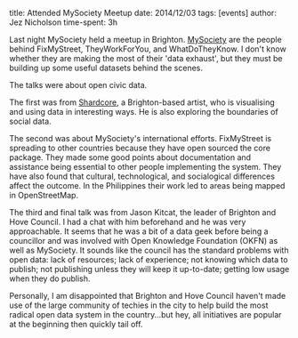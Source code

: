 title: Attended MySociety Meetup
date: 2014/12/03
tags: [events]
author: Jez Nicholson
time-spent: 3h

​Last night MySociety held a meetup in Brighton.​ [MySociety](https://www.mysociety.org/) are the people behind FixMyStreet, TheyWorkForYou, and WhatDoTheyKnow. I don't know whether they are making the most of their 'data exhaust', but they must be building up some useful datasets behind the scenes.

The talks were about open civic data.

The first was from [Shardcore](http://www.shardcore.org/), a Brighton-based artist, who is visualising and using data in interesting ways. He is also exploring the boundaries of social data.

The second was about MySociety's international efforts. FixMyStreet is spreading to other countries because they have open sourced the core package. They made some good points about documentation and assistance being essential to other people implementing the system. They have also found that cultural, technological, and socialogical differences affect the outcome. In the Philippines their work led to areas being mapped in OpenStreetMap.

The third and final talk was from Jason Kitcat, the leader of Brighton and Hove Council. I had a chat with him beforehand and he was very approachable. It seems that he was a bit of a data geek before being a councillor and was involved with Open Knowledge Foundation (OKFN) as well as MySociety. It sounds like the council has the standard problems with open data: lack of resources; lack of experience; not knowing which data to publish; not publishing unless they will keep it up-to-date; getting low usage when they do publish.

Personally, I am disappointed that Brighton and Hove Council haven't made use of the large community of techies in the city to help build the most radical open data system in the country...but hey, all initiatives are popular at the beginning then quickly tail off.